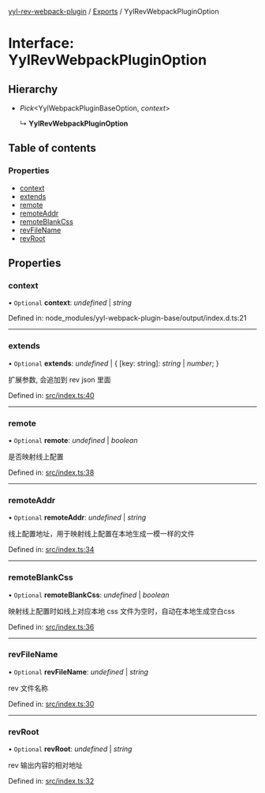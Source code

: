 [yyl-rev-webpack-plugin](../README.md) / [Exports](../modules.md) / YylRevWebpackPluginOption

# Interface: YylRevWebpackPluginOption

## Hierarchy

* *Pick*<YylWebpackPluginBaseOption, *context*\>

  ↳ **YylRevWebpackPluginOption**

## Table of contents

### Properties

- [context](yylrevwebpackpluginoption.md#context)
- [extends](yylrevwebpackpluginoption.md#extends)
- [remote](yylrevwebpackpluginoption.md#remote)
- [remoteAddr](yylrevwebpackpluginoption.md#remoteaddr)
- [remoteBlankCss](yylrevwebpackpluginoption.md#remoteblankcss)
- [revFileName](yylrevwebpackpluginoption.md#revfilename)
- [revRoot](yylrevwebpackpluginoption.md#revroot)

## Properties

### context

• `Optional` **context**: *undefined* \| *string*

Defined in: node_modules/yyl-webpack-plugin-base/output/index.d.ts:21

___

### extends

• `Optional` **extends**: *undefined* \| { [key: string]: *string* \| *number*;  }

扩展参数, 会追加到 rev json 里面

Defined in: [src/index.ts:40](https://github.com/jackness1208/yyl-rev-webpack-plugin/blob/f2321bc/src/index.ts#L40)

___

### remote

• `Optional` **remote**: *undefined* \| *boolean*

是否映射线上配置

Defined in: [src/index.ts:38](https://github.com/jackness1208/yyl-rev-webpack-plugin/blob/f2321bc/src/index.ts#L38)

___

### remoteAddr

• `Optional` **remoteAddr**: *undefined* \| *string*

线上配置地址，用于映射线上配置在本地生成一模一样的文件

Defined in: [src/index.ts:34](https://github.com/jackness1208/yyl-rev-webpack-plugin/blob/f2321bc/src/index.ts#L34)

___

### remoteBlankCss

• `Optional` **remoteBlankCss**: *undefined* \| *boolean*

映射线上配置时如线上对应本地 css 文件为空时，自动在本地生成空白css

Defined in: [src/index.ts:36](https://github.com/jackness1208/yyl-rev-webpack-plugin/blob/f2321bc/src/index.ts#L36)

___

### revFileName

• `Optional` **revFileName**: *undefined* \| *string*

rev 文件名称

Defined in: [src/index.ts:30](https://github.com/jackness1208/yyl-rev-webpack-plugin/blob/f2321bc/src/index.ts#L30)

___

### revRoot

• `Optional` **revRoot**: *undefined* \| *string*

rev 输出内容的相对地址

Defined in: [src/index.ts:32](https://github.com/jackness1208/yyl-rev-webpack-plugin/blob/f2321bc/src/index.ts#L32)
